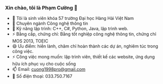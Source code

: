 
### Xin chào, tôi là Phạm Cường 👋


- 🔭 Tôi là sinh viên khóa 57 trường Đại học Hàng Hải Việt Nam
- 🌱 Chuyên ngành Công nghệ thông tin
- 👯 Kỹ năng lập trình: C++, C#, Python, Java, lập trình web.
- ⚡ Bằng cấp, chứng chỉ: Bằng tốt nghiệp công nghệ thông tin, chứng chỉ MOS 2013, TOEIC
- 😄 Ưu điểm: hiền lành, chăm chỉ hoàn thành các dự án, nghiêm túc trong công việc.
- ⚡ Công việc mong muốn: lập trình viên, thiết kế các website, ứng dụng hữu ích phục vụ cho cuộc sống
- 📫 Email: cuong1998pro@gmail.com
- 💬 Số điện thoại: 033.750.7167
